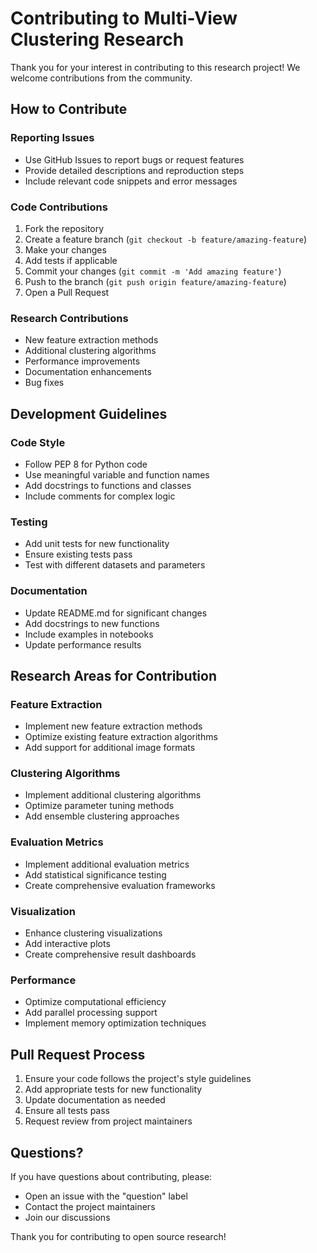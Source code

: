 # Contributing to Multi-View Clustering Research

Thank you for your interest in contributing to this research project! We welcome contributions from the community.

## How to Contribute

### Reporting Issues
- Use GitHub Issues to report bugs or request features
- Provide detailed descriptions and reproduction steps
- Include relevant code snippets and error messages

### Code Contributions
1. Fork the repository
2. Create a feature branch (`git checkout -b feature/amazing-feature`)
3. Make your changes
4. Add tests if applicable
5. Commit your changes (`git commit -m 'Add amazing feature'`)
6. Push to the branch (`git push origin feature/amazing-feature`)
7. Open a Pull Request

### Research Contributions
- New feature extraction methods
- Additional clustering algorithms
- Performance improvements
- Documentation enhancements
- Bug fixes

## Development Guidelines

### Code Style
- Follow PEP 8 for Python code
- Use meaningful variable and function names
- Add docstrings to functions and classes
- Include comments for complex logic

### Testing
- Add unit tests for new functionality
- Ensure existing tests pass
- Test with different datasets and parameters

### Documentation
- Update README.md for significant changes
- Add docstrings to new functions
- Include examples in notebooks
- Update performance results

## Research Areas for Contribution

### Feature Extraction
- Implement new feature extraction methods
- Optimize existing feature extraction algorithms
- Add support for additional image formats

### Clustering Algorithms
- Implement additional clustering algorithms
- Optimize parameter tuning methods
- Add ensemble clustering approaches

### Evaluation Metrics
- Implement additional evaluation metrics
- Add statistical significance testing
- Create comprehensive evaluation frameworks

### Visualization
- Enhance clustering visualizations
- Add interactive plots
- Create comprehensive result dashboards

### Performance
- Optimize computational efficiency
- Add parallel processing support
- Implement memory optimization techniques

## Pull Request Process

1. Ensure your code follows the project's style guidelines
2. Add appropriate tests for new functionality
3. Update documentation as needed
4. Ensure all tests pass
5. Request review from project maintainers

## Questions?

If you have questions about contributing, please:
- Open an issue with the "question" label
- Contact the project maintainers
- Join our discussions

Thank you for contributing to open source research!
